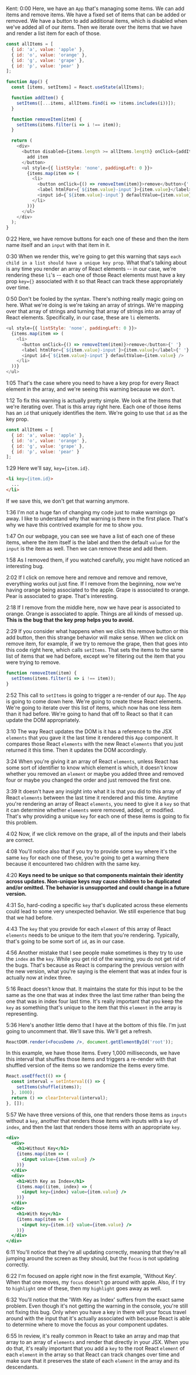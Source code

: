 Kent: 0:00 Here, we have an `App` that's managing some items. We can add items and remove items. We have a fixed set of items that can be added or removed. We have a button to add additional items, which is disabled when we've added all of our items. Then we iterate over the items that we have and render a list item for each of those.

```js
const allItems = [
  { id: 'a', value: 'apple' },
  { id: 'o', value: 'orange' },
  { id: 'g', value: 'grape' },
  { id: 'p', value: 'pear' }
];

function App() {
  const [items, setItems] = React.useState(allItems);

  function addItem() {
    setItems([...items, allItems.find(i => !items.includes(i))]);
  }

  function removeItem(item) {
    setItems(items.filter(i => i !== item));
  }

  return (
    <div>
      <button disabled={items.length >= allItems.length} onClick={addItem}>
        add item
      </button>
      <ul style={{ listStyle: 'none', paddingLeft: 0 }}>
        {items.map(item => (
          <li>
            <button onClick={() => removeItem(item)}>remove</button>{' '}
            <label htmlFor={`${item.value}-input`}>{item.value}</label>{' '}
            <input id={`${item.value}-input`} defaultValue={item.value} />
          </li>
        ))}
      </ul>
    </div>
  );
}
```

0:22 Here, we have remove buttons for each one of these and then the item name itself and an `input` with that item in it.

0:30 When we render this, we're going to get this warning that says `each child in a list should have a unique key prop`. What that's talking about is any time you render an array of React elements -- in our case, we're rendering these `li`'s -- each one of those React elements must have a key prop `key={}` associated with it so that React can track these appropriately over time.

0:50 Don't be fooled by the syntax. There's nothing really magic going on here. What we're doing is we're taking an array of strings. We're mapping over that array of strings and turning that array of strings into an array of React elements. Specifically, in our case, these are `li` elements.

```js
<ul style={{ listStyle: 'none', paddingLeft: 0 }}>
  {items.map(item => (
    <li>
      <button onClick={() => removeItem(item)}>remove</button>{' '}
      <label htmlFor={`${item.value}-input`}>{item.value}</label>{' '}
      <input id={`${item.value}-input`} defaultValue={item.value} />
    </li>
  ))}
</ul>
```

1:05 That's the case where you need to have a key prop for every React element in the array, and we're seeing this warning because we don't.

1:12 To fix this warning is actually pretty simple. We look at the items that we're iterating over. That is this array right here. Each one of those items has an `id` that uniquely identifies the item. We're going to use that `id` as the key prop.

```js
const allItems = [
  { id: 'a', value: 'apple' },
  { id: 'o', value: 'orange' },
  { id: 'g', value: 'grape' },
  { id: 'p', value: 'pear' }
];
```

1:29 Here we'll say, `key={item.id}`. 

```html
<li key={item.id}>
  ...
</li>
```

If we save this, we don't get that warning anymore.

1:36 I'm not a huge fan of changing my code just to make warnings go away. I like to understand why that warning is there in the first place. That's why we have this contrived example for me to show you.

1:47 On our webpage, you can see we have a list of each one of these items, where the item itself is the label and then the default `value` for the `input` is the item as well. Then we can remove these and add them.

1:58 As I removed them, if you watched carefully, you might have noticed an interesting bug.

2:02 If I click on remove here and remove and remove and remove, everything works out just fine. If I remove from the beginning, now we're having orange being associated to the apple. Grape is associated to orange. Pear is associated to grape. That's interesting.

2:18 If I remove from the middle here, now we have pear is associated to orange. Orange is associated to apple. Things are all kinds of messed up. **This is the bug that the key prop helps you to avoid.**

2:29 If you consider what happens when we click this remove button or this add button, then this strange behavior will make sense. When we click on remove item, for example, if we try to remove the grape, then that goes into this code right here, which calls `setItems`. That sets the items to the same list of items that we had before, except we're filtering out the item that you were trying to remove.

```js
function removeItem(item) {
  setItems(items.filter(i => i !== item));
}
```

2:52 This call to `setItems` is going to trigger a re-render of our `App`. The `App` is going to come down here. We're going to create these React elements. We're going to iterate over this list of items, which now has one less item than it had before. We're going to hand that off to React so that it can update the DOM appropriately.

3:10 The way React updates the DOM is it has a reference to the JSX `elements` that you gave it the last time it rendered this `App` component. It compares those React `elements` with the new React `elements` that you just returned it this time. Then it updates the DOM accordingly.

3:24 When you're giving it an array of React `elements`, unless React has some sort of identifier to know which element is which, it doesn't know whether you removed an `element` or maybe you added three and removed four or maybe you changed the order and just removed the first one.

3:39 It doesn't have any insight into what it is that you did to this array of React `elements` between the last time it rendered and this time. Anytime you're rendering an array of React `elements`, you need to give it a `key` so that it can determine whether `elements` were removed, added, or modified. That's why providing a unique `key` for each one of these items is going to fix this problem.

4:02 Now, if we click remove on the grape, all of the inputs and their labels are correct.

4:08 You'll notice also that if you try to provide some `key` where it's the same `key` for each one of these, you're going to get a warning there because it encountered two children with the same key.

4:20 **Keys need to be unique so that components maintain their identity across updates. Non-unique keys may cause children to be duplicated and/or omitted. The behavior is unsupported and could change in a future version.**

4:31 So, hard-coding a specific `key` that's duplicated across these elements could lead to some very unexpected behavior. We still experience that bug that we had before.

4:43 The `key` that you provide for each `element` of this array of React `elements` needs to be unique to the item that you're rendering. Typically, that's going to be some sort of `id`, as in our case.

4:56 Another mistake that I see people make sometimes is they try to use the `index` as the `key`. While you get rid of the warning, you do not get rid of the bugs. That's because as React is comparing the previous version with the new version, what you're saying is the element that was at index four is actually now at index three.

5:16 React doesn't know that. It maintains the state for this input to be the same as the one that was at index three the last time rather than being the one that was in index four last time. It's really important that you keep the `key` as something that's unique to the item that this `element` in the array is representing.

5:36 Here's another little demo that I have at the bottom of this file. I'm just going to uncomment that. We'll save this. We'll get a refresh.

```jsx
ReactDOM.render(<FocusDemo />, document.getElementById('root'));
```

In this example, we have those items. Every 1,000 milliseconds, we have this interval that shuffles those items and triggers a re-render with that shuffled version of the items so we randomize the items every time.

```js
React.useEffect(() => {
  const interval = setInterval(() => {
    setItems(shuffle(items));
  }, 1000);
  return () => clearInterval(interval);
}, []);
```

5:57 We have three versions of this, one that renders those items as `inputs` without a `key`, another that renders those items with inputs with a `key` of `index`, and then the last that renders those items with an appropriate `key`.

```jsx
<div>
  <div>
    <h1>Without Key</h1>
    {items.map(item => (
      <input value={item.value} />
    ))}
  </div>
  <div>
    <h1>With Key as Index</h1>
    {items.map((item, index) => (
      <input key={index} value={item.value} />
    ))}
  </div>
  <div>
    <h1>With Key</h1>
    {items.map(item => (
      <input key={item.id} value={item.value} />
    ))}
  </div>
</div>
```

6:11 You'll notice that they're all updating correctly, meaning that they're all jumping around the screen as they should, but the `focus` is not updating correctly.

6:22 I'm focused on apple right now in the first example, 'Without Key'. When that one moves, my `focus` doesn't go around with apple. Also, if I try to `highlight` one of these, then my `highlight` goes away as well.

6:32 You'll notice that the 'With Key as Index' suffers from the exact same problem. Even though it's not getting the warning in the console, you're still not fixing this bug. Only when you have a key in there will your focus travel around with the input that it's actually associated with because React is able to determine where to move the focus as your component updates.

6:55 In review, it's really common in React to take an array and map that array to an array of `elements` and render that directly in your JSX. When you do that, it's really important that you add a `key` to the root React `element` of each `element` in the array so that React can track changes over time and make sure that it preserves the state of each `element` in the array and its descendants.